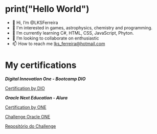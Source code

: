 # print("Hello World")

- 👋 Hi, I’m @LKSFerreira
- 👀 I'm interested in games, astrophysics, chemistry and programming.
- 🌱 I’m currently learning C#, HTML, CSS, JavaScript, Phyton.
- 💞️ I’m looking to collaborate on enthusiastic
- 📫 How to reach me lks_ferreira@hotmail.com

# My certifications

***Digital Innovation One - Bootcamp DIO***

[Certification by DIO](https://github.com/LKSFerreira/bootcamp-dio)

***Oracle Next Education - Alura***

[Certification by ONE](https://github.com/LKSFerreira/oracle-next-education)

[Challenge Oracle ONE](https://lksferreira.github.io/alura-challenge-one-decodificador-de-texto/)

[Repositório do Challenge](https://github.com/LKSFerreira/alura-challenge-one-decodificador-de-texto)






<!---
LKSFerreira/LKSFerreira is a ✨ special ✨ repository because its `README.md` (this file) appears on your GitHub profile.
You can click the Preview link to take a look at your changes.
--->
